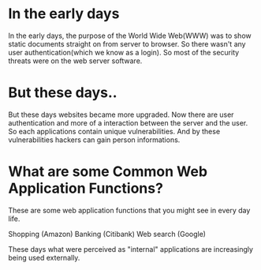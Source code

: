 # In the early days

In the early days, the purpose of the World Wide Web(WWW) was to show static documents straight on from server to browser. So there wasn't any user authentication(which we know as a login). So most of the security threats were on the web server software.

# But these days..

But these days websites became more upgraded. Now there are user authentication and more of a interaction between the server and the user. So each applications contain unique vulnerabilities. And by these vulnerabilities hackers can gain person informations.

# What are some Common Web Application Functions?

These are some web application functions that you might see in every day life.

Shopping (Amazon)
Banking (Citibank)
Web search (Google)

These days what were perceived as "internal" applications are increasingly being used externally.

